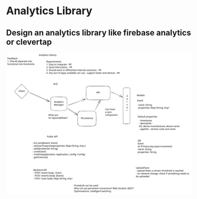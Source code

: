 # Analytics Library

## Design an analytics library like firebase analytics or clevertap

![Analytics Library](../images/analytics-library.svg)

